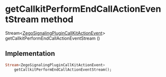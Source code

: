 


# getCallkitPerformEndCallActionEventStream method








Stream&lt;[ZegoSignalingPluginCallKitActionEvent](../../zego_uikit_prebuilt_live_audio_room/ZegoSignalingPluginCallKitActionEvent-class.md)> getCallkitPerformEndCallActionEventStream
()








## Implementation

```dart
Stream<ZegoSignalingPluginCallKitActionEvent>
    getCallkitPerformEndCallActionEventStream();
```







